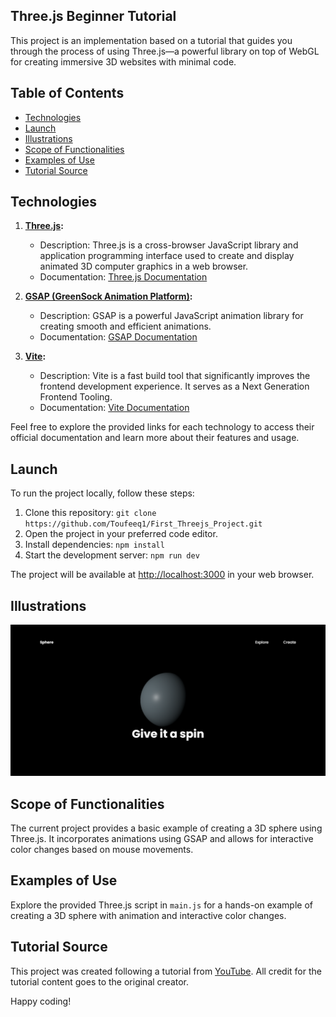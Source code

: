 


## Three.js Beginner Tutorial

This project is an implementation based on a tutorial that guides you through the process of using Three.js—a powerful library on top of WebGL for creating immersive 3D websites with minimal code.

## Table of Contents
* [Technologies](#technologies)
* [Launch](#launch)
* [Illustrations](#illustrations)
* [Scope of Functionalities](#scope-of-functionalities)
* [Examples of Use](#examples-of-use)
* [Tutorial Source](#tutorial-source)

## Technologies

1. **[Three.js](https://threejs.org/):**
   - Description: Three.js is a cross-browser JavaScript library and application programming interface used to create and display animated 3D computer graphics in a web browser.
   - Documentation: [Three.js Documentation](https://threejs.org/docs/)

2. **[GSAP (GreenSock Animation Platform)](https://greensock.com/gsap/):**
   - Description: GSAP is a powerful JavaScript animation library for creating smooth and efficient animations.
   - Documentation: [GSAP Documentation](https://greensock.com/docs/)

3. **[Vite](https://vitejs.dev/):**
   - Description: Vite is a fast build tool that significantly improves the frontend development experience. It serves as a Next Generation Frontend Tooling.
   - Documentation: [Vite Documentation](https://vitejs.dev/guide/)

Feel free to explore the provided links for each technology to access their official documentation and learn more about their features and usage.

## Launch
To run the project locally, follow these steps:
1. Clone this repository: `git clone https://github.com/Toufeeq1/First_Threejs_Project.git`
2. Open the project in your preferred code editor.
3. Install dependencies: `npm install`
4. Start the development server: `npm run dev`

The project will be available at [http://localhost:3000](http://localhost:3000) in your web browser.

## Illustrations
![Three.js Sphere](./images/screencapture-localhost-5173-2023-11-19-15_30_30.png)

## Scope of Functionalities
The current project provides a basic example of creating a 3D sphere using Three.js. It incorporates animations using GSAP and allows for interactive color changes based on mouse movements.

## Examples of Use
Explore the provided Three.js script in `main.js` for a hands-on example of creating a 3D sphere with animation and interactive color changes.

## Tutorial Source
This project was created following a tutorial from [YouTube](https://youtu.be/_OwJV2xL8M8?si=p8viMKwj5rUvWSRs). All credit for the tutorial content goes to the original creator.

Happy coding!
